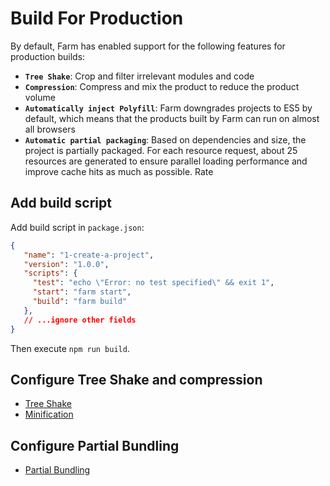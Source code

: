 # Build For Production
By default, Farm has enabled support for the following features for production builds:
* **`Tree Shake`**: Crop and filter irrelevant modules and code
* **`Compression`**: Compress and mix the product to reduce the product volume
* **`Automatically inject Polyfill`**: Farm downgrades projects to ES5 by default, which means that the products built by Farm can run on almost all browsers
* **`Automatic partial packaging`**: Based on dependencies and size, the project is partially packaged. For each resource request, about 25 resources are generated to ensure parallel loading performance and improve cache hits as much as possible. Rate

## Add build script
Add build script in `package.json`:
```json title="package.json" {7}
{
   "name": "1-create-a-project",
   "version": "1.0.0",
   "scripts": {
     "test": "echo \"Error: no test specified\" && exit 1",
     "start": "farm start",
     "build": "farm build"
   },
   // ...ignore other fields
}
```
Then execute `npm run build`.

## Configure Tree Shake and compression
* [Tree Shake](/docs/features/tree-shake)
* [Minification](/docs/features/minification)

## Configure Partial Bundling
* [Partial Bundling](/docs/features/partial-bundling)
